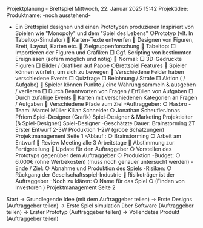 Projektplanung - Brettspiel
Mittwoch, 22. Januar 2025
 15:42
Projektidee:
Produktname: -noch ausstehend-
- Ein Brettspiel designen und einen Prototypen produzieren
Inspiriert von Spielen wie "Monopoly" und dem "Spiel des Lebens"
○Prototyp (vlt. In Tabeltop-Simulator)
 Karten-Texte entwerfen
 Designen von Figuren, Brett, Layout, Karten etc.
 Zielgruppenforschung
 Tabeltop:
□ Importieren der Figuren und Grafiken
□ Ggf. Scripting von bestimmten Ereignissen (sofern möglich und nötig)
 Normal:
□ 3D-Gedruckte Figuren
□ Bilder / Grafiken auf Pappe
○Brettspiel Features
 Spieler können würfeln, um sich zu bewegen
 Verschiedene Felder haben verschiedene Events
□ Quizfrage
□ Belohnung / Strafe
□ Aktion ( / Aufgabe)
 Spieler können Punkte / eine Währung sammeln & ausgeben / verlieren
□ Durch Beantworten von Fragen / Erfüllen von Aufgaben
□ Durch zufällige Events
 Karten mit verschiedenen Kategorien an Fragen / Aufgaben
 Verschiedene Pfade zum Ziel
-Auftraggeber:
○ Hasbro
-Team:
Marcel Müller
Kilian Schneider
○
Jonathan ScheuflerJonas Pfriem
Spiel-Designer (Grafik)
Spiel-Designer & Marketing
Projektleiter (& Spiel-Designer)
Spiel-Designer
-Geschätzte Dauer:
Brainstorming 2T
Erster Entwurf 2-3W
Produktion
 1-2W
(grobe Schätzungen)
Projektmanagement Seite 1
-Ablauf :
○ Brainstorming
○ Arbeit am Entwurf
 Review Meeting alle 3 Arbeitstage
 Abstimmung zur Fertigstellung
 Update für den Auftraggeber
○ Vorstellen des Prototyps gegenüber dem Auftraggeber
○ Produktion
-Budget:
○ 6.000€ (ohne Werbekosten)
(muss noch genauer untersucht werden)
-Ende / Ziel:
○ Abnahme und Produktion des Spiels
-Risiken:
○ Rückgang der Gesellschaftsspiel-Industrie
 Risikoträger ist der Auftraggeber
-Noch zu klären:
○ Name für das Spiel
○ (Finden von Investoren )
Projektmanagement Seite 2



Start -> Grundlegende Idee (mit dem Auftraggeber teilen) -> Erste Designs (Auftraggeber teilen) -> Erste Spiel simulation über Software (Auftraggeber teilen) -> Erster Prototyp (Auftraggeber teilen) -> Vollendetes Produkt (Auftraggeber teilen)